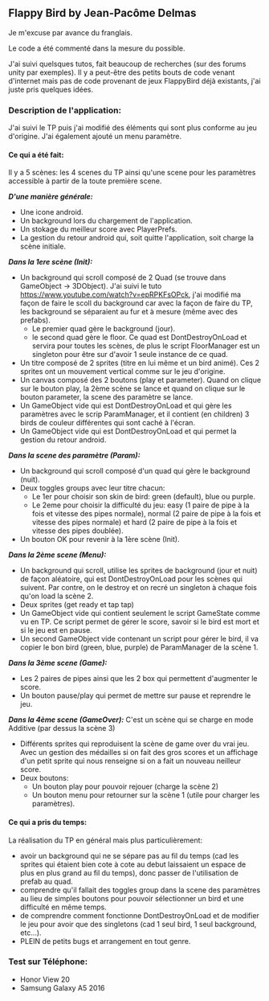 ## **Flappy Bird by Jean-Pacôme Delmas**

Je m'excuse par avance du franglais.

Le code a été commenté dans la mesure du possible.

J'ai suivi quelsques tutos, fait beaucoup de recherches (sur des forums unity par exemples). Il y a peut-être des petits bouts de code venant d'internet mais pas de code provenant de jeux FlappyBird déjà existants, j'ai juste pris quelques idées.

### **Description de l'application:**

J'ai suivi le TP puis j'ai modifié des éléments qui sont plus conforme au jeu d'origine.
J'ai également ajouté un menu paramètre.

#### **Ce qui a été fait:**

Il y a 5 scènes: les 4 scenes du TP ainsi qu'une scene pour les paramètres accessible à partir de la toute première scene.

_**D'une manière générale:**_

- Une icone android.
- Un background lors du chargement de l'application.
- Un stokage du meilleur score avec PlayerPrefs.
- La gestion du retour android qui, soit quitte l'application, soit charge la scène initiale.

_**Dans la 1ere scène (Init):**_

- Un background qui scroll composé de 2 Quad (se trouve dans GameObject -> 3DObject).
J'ai suivi le tuto https://www.youtube.com/watch?v=epRPKFsOPck, j'ai modifié ma façon de faire le scoll du background car
avec la façon de faire du TP, les background se séparaient au fur et à mesure (même avec des prefabs).
    - Le premier quad gère le background (jour).
    - le second quad gère le floor. Ce quad est DontDestroyOnLoad et servira pour toutes les scènes, de plus le script
    FloorManager est un singleton pour être sur d'avoir 1 seule instance de ce quad.
- Un titre composé de 2 sprites (titre en lui même et un bird animé). Ces 2 sprites ont un mouvement vertical comme sur
le jeu d'origine.
- Un canvas composé des 2 boutons (play et parameter). Quand on clique sur le bouton play, la 2ème scène se lance et
quand on clique sur le bouton parameter, la scene des paramètre se lance.
- Un GameObject vide qui est DontDestroyOnLoad et qui gère les paramètres avec le scrip ParamManager, et il contient
(en children) 3 birds de couleur différentes qui sont caché à l'écran.
- Un GameObject vide qui est DontDestroyOnLoad et qui permet la gestion du retour android.

**_Dans la scene des paramètre (Param):_**

- Un background qui scroll composé d'un quad qui gère le background (nuit).
- Deux toggles groups avec leur titre chacun:
    - Le 1er pour choisir son skin de bird: green (default), blue ou purple.
    - Le 2eme pour choisir la difficulté du jeu: easy (1 paire de pipe à la fois et vitesse des pipes normale),
    normal (2 paire de pipe à la fois et vitesse des pipes normale) et hard (2 paire de pipe à la fois et vitesse des
    pipes doublée).
- Un bouton OK pour revenir à la 1ère scène (Init).

**_Dans la 2ème scene (Menu):_**

- Un background qui scroll, utilise les sprites de background (jour et nuit) de façon aléatoire, qui est DontDestroyOnLoad
pour les scènes qui suivent. Par contre, on le destroy et on recré un singleton à chaque fois qu'on load la scène 2.
- Deux sprites (get ready et tap tap)
- Un GameObject vide qui contient seulement le script GameState comme vu en TP. Ce script permet de gérer le score, savoir
si le bird est mort et si le jeu est en pause.
- Un second GameObject vide contenant un script pour gérer le bird, il va copier le bon bird (green, blue, purple) de
ParamManager de la scène 1.

**_Dans la 3ème scene (Game):_**

- Les 2 paires de pipes ainsi que les 2 box qui permettent d'augmenter le score.
- Un bouton pause/play qui permet de mettre sur pause et reprendre le jeu.

**_Dans la 4ème scene (GameOver):_**
C'est un scène qui se charge en mode Additive (par dessus la scène 3)

- Différents sprites qui reproduisent la scène de game over du vrai jeu. Avec un gestion des médailles si on fait des gros
scores et un affichage d'un petit sprite qui nous renseigne si on a fait un nouveau neilleur score.
- Deux boutons:
    - Un bouton play pour pouvoir rejouer (charge la scène 2)
    - Un bouton menu pour retourner sur la scène 1 (utile pour charger les paramètres).

#### Ce qui a pris du temps:

La réalisation du TP en général mais plus particulièrement:
- avoir un background qui ne se sépare pas au fil du temps (cad les sprites qui étaient bien cote à cote au debut laissaient
un espace de plus en plus grand au fil du temps), donc passer de l'utilisation de prefab au quad.
- comprendre qu'il fallait des toggles group dans la scene des paramètres au lieu de simples boutons pour pouvoir sélectionner
un bird et une difficulté en même temps.
- de comprendre comment fonctionne DontDestroyOnLoad et de modifier le jeu pour avoir que des singletons (cad 1 seul bird,
1 seul background, etc...).
- PLEIN de petits bugs et arrangement en tout genre.

### **Test sur Téléphone:**

- Honor View 20
- Samsung Galaxy A5 2016
